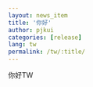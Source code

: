 ```yaml
---
layout: news_item
title: '你好'
author: pjkui
categories: [release]
lang: tw
permalink: /tw/:title/
---
```



你好TW